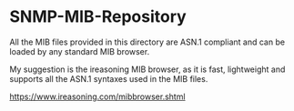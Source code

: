 # SNMP-MIB-Repository

All the MIB files provided in this directory are ASN.1 compliant and can be loaded by any standard MIB browser.

My suggestion is the ireasoning MIB browser, as it is fast, lightweight and supports all the ASN.1 syntaxes used in the MIB files.

https://www.ireasoning.com/mibbrowser.shtml
